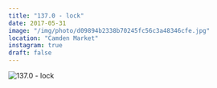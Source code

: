 ```yaml
---
title: "137.0 - lock"
date: 2017-05-31
image: "/img/photo/d09894b2338b70245fc56c3a48346cfe.jpg"
location: "Camden Market"
instagram: true
draft: false
---
```


![137.0 - lock](/img/photo/d09894b2338b70245fc56c3a48346cfe.jpg)
